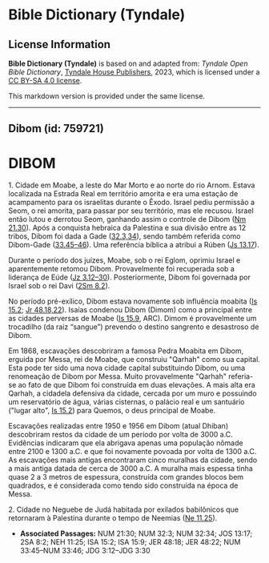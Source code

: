 # Bible Dictionary (Tyndale)

## License Information

**Bible Dictionary (Tyndale)** is based on and adapted from: _Tyndale Open Bible Dictionary_, [Tyndale House Publishers](https://tyndaleopenresources.com/), 2023, which is licensed under a [CC BY-SA 4.0 license](https://creativecommons.org/licenses/by-sa/4.0/legalcode.en).

This markdown version is provided under the same license.



--------------------------------

## Dibom (id: 759721)

DIBOM
=====

1\. Cidade em Moabe, a leste do Mar Morto e ao norte do rio Arnom. Estava localizada na Estrada Real em território amorita e era uma estação de acampamento para os israelitas durante o Êxodo. Israel pediu permissão a Seom, o rei amorita, para passar por seu território, mas ele recusou. Israel então lutou e derrotou Seom, ganhando assim o controle de Dibom ([Nm 21\.30](https://ref.ly/Num21:30)). Após a conquista hebraica da Palestina e sua divisão entre as 12 tribos, Dibom foi dada a Gade ([32\.3,34](https://ref.ly/Num32:3,Num32:34)), sendo também referida como Dibom\-Gade ([33\.45–46](https://ref.ly/Num33:45-Num33:46)). Uma referência bíblica a atribui a Rúben ([Js 13\.17](https://ref.ly/Josh13:17)).

Durante o período dos juízes, Moabe, sob o rei Eglom, oprimiu Israel e aparentemente retomou Dibom. Provavelmente foi recuperada sob a liderança de Eúde ([Jz 3\.12–30](https://ref.ly/Judg3:12-Judg3:30)). Posteriormente, Dibom foi governada por Israel sob o rei Davi ([2Sm 8\.2](https://ref.ly/2Sam8:2)).

No período pré\-exílico, Dibom estava novamente sob influência moabita ([Is 15\.2](https://ref.ly/Isa15:2); [Jr 48\.18,22](https://ref.ly/Jer48:18,Jer48:22)). Isaías condenou Dibom (Dimom) como a principal entre as cidades perversas de Moabe ([Is 15\.9](https://ref.ly/Isa15:9), ARC). Dimom é provavelmente um trocadilho (da raiz “sangue”) prevendo o destino sangrento e desastroso de Dibom.

Em 1868, escavações descobriram a famosa Pedra Moabita em Dibom, erguida por Messa, rei de Moabe, que construiu "Qarhah" como sua capital. Esta pode ter sido uma nova cidade capital substituindo Dibom, ou uma renomeação de Dibom por Messa. Muito provavelmente "Qarhah" referia\-se ao fato de que Dibom foi construída em duas elevações. A mais alta era Qarhah, a cidadela defensiva da cidade, cercada por um muro e possuindo um reservatório de água, várias cisternas, o palácio real e um santuário ("lugar alto", [Is 15\.2](https://ref.ly/Isa15:2)) para Quemos, o deus principal de Moabe.

Escavações realizadas entre 1950 e 1956 em Dibom (atual Dhiban) descobriram restos da cidade de um período por volta de 3000 a.C. Evidências indicaram que ela abrigava apenas uma população nômade entre 2100 e 1300 a.C. e que foi novamente povoada por volta de 1300 a.C. As escavações mais antigas encontraram cinco muralhas da cidade, sendo a mais antiga datada de cerca de 3000 a.C. A muralha mais espessa tinha quase 2 a 3 metros de espessura, construída com grandes blocos bem quadrados, e é considerada como tendo sido construída na época de Messa.

2\. Cidade no Neguebe de Judá habitada por exilados babilônicos que retornaram à Palestina durante o tempo de Neemias ([Ne 11\.25](https://ref.ly/Neh11:25)).

* **Associated Passages:** NUM 21:30; NUM 32:3; NUM 32:34; JOS 13:17; 2SA 8:2; NEH 11:25; ISA 15:2; ISA 15:9; JER 48:18; JER 48:22; NUM 33:45–NUM 33:46; JDG 3:12–JDG 3:30

